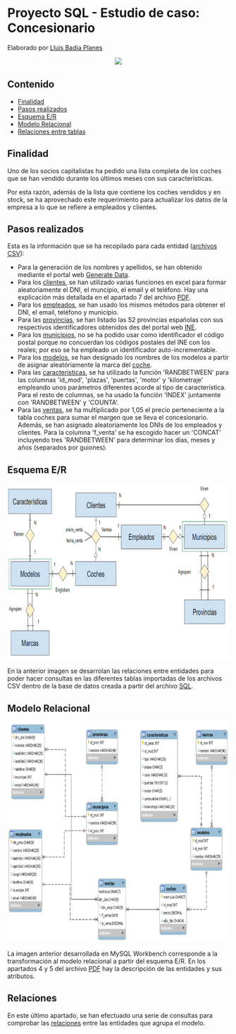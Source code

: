 # Proyecto SQL - Estudio de caso: Concesionario

Elaborado por [Lluis Badia Planes](https://github.com/lluis90badia/projects)

<p align="center"><img src="https://site.surveysparrow.com/wp-content/uploads/2021/05/decide-on-the-right-time-to-conduct-a-survey-768x410.png" height="400"></p>

## Contenido

- [Finalidad](https://github.com/lluis90badia/projects/blob/main/projects/proyecto_SQL_concesionario/README.md#finalidad)
- [Pasos realizados](https://github.com/lluis90badia/projects/blob/main/projects/proyecto_SQL_concesionario/README.md#pasos-realizados)
- [Esquema E/R](https://github.com/lluis90badia/projects/blob/main/projects/proyecto_SQL_concesionario/README.md#esquema-er)
- [Modelo Relacional](https://github.com/lluis90badia/projects/blob/main/projects/proyecto_SQL_concesionario/README.md#modelo-relacional)
- [Relaciones entre tablas](https://github.com/lluis90badia/projects/blob/main/projects/proyecto_SQL_concesionario/README.md#relaciones)

## Finalidad

Uno de los socios capitalistas ha pedido una lista completa de los coches que se han vendido durante los últimos meses con sus características.

Por esta razón, además de la lista que contiene los coches vendidos y en stock, se ha aprovechado este requerimiento para actualizar los datos de la empresa a lo que se refiere a empleados y clientes.

## Pasos realizados

Esta es la información que se ha recopilado para cada entidad ([archivos CSV](https://github.com/lluis90badia/projects/tree/main/projects/proyecto_SQL_concesionario/archivos_csv)):
- Para la generación de los nombres y apellidos, se han obtenido mediante el portal web [Generate Data](https://generatedata.com/).
- Para los [clientes](https://github.com/lluis90badia/projects/blob/main/projects/proyecto_SQL_concesionario/archivos_csv/clientes.csv), se han utilizado varias funciones en excel para formar aleatoriamente el DNI, el muncipio, el email y el teléfono. Hay una explicación más detallada en el apartado 7 del archivo [PDF](https://github.com/lluis90badia/projects/blob/main/projects/proyecto_SQL_concesionario/Proyecto_SQL_concesionario.pdf).
- Para los [empleados](https://github.com/lluis90badia/projects/blob/main/projects/proyecto_SQL_concesionario/archivos_csv/empleados.csv), se han usado los mismos métodos para obtener el DNI, el email, teléfono y municipio.
- Para las [provincias](https://github.com/lluis90badia/projects/blob/main/projects/proyecto_SQL_concesionario/archivos_csv/provincias.csv), se han listado las 52 provincias españolas con sus respectivos identificadores obtenidos des del portal web [INE](https://ine.es/).
- Para los [municipios](https://github.com/lluis90badia/projects/blob/main/projects/proyecto_SQL_concesionario/archivos_csv/municipios.csv), no se ha podido usar como identificador el código postal porque no concuerdan los códigos postales del INE con los reales; por eso se ha empleado un identificador auto-incrementable.
- Para los [modelos](https://github.com/lluis90badia/projects/blob/main/projects/proyecto_SQL_concesionario/archivos_csv/modelos.csv), se han designado los nombres de los modelos a partir de asignar aleatóriamente la marca del [coche](https://github.com/lluis90badia/projects/blob/main/projects/proyecto_SQL_concesionario/archivos_csv/coches.csv).
- Para las [características](https://github.com/lluis90badia/projects/blob/main/projects/proyecto_SQL_concesionario/archivos_csv/caracteristicas.csv), se ha utilizado la función 'RANDBETWEEN' para las columnas 'id_mod', 'plazas', 'puertas', 'motor' y 'kilometraje' empleando unos parámetros diferentes acorde al tipo de característica. Para el resto de columnas, se ha usado la función 'INDEX' juntamente con 'RANDBETWEEN' y 'COUNTA'. 
- Para las [ventas](https://github.com/lluis90badia/projects/blob/main/projects/proyecto_SQL_concesionario/archivos_csv/ventas.csv), se ha multiplicado por 1,05 el precio perteneciente a la tabla coches para sumar el margen que se lleva el concesionario. Además, se han asignado aleatoriamente los DNIs de los empleados y clientes. Para la columna 'f_venta' se ha escogido hacer un 'CONCAT' incluyendo tres 'RANDBETWEEN' para determinar los días, meses y años (separados por guiones).  

## Esquema E/R

<p align="center"><img src="https://github.com/lluis90badia/projects/blob/main/projects/proyecto_SQL_concesionario/imagenes_modelos/entidad_relacion.PNG"  height="400"></p>

En la anterior imagen se desarrolan las relaciones entre entidades para poder hacer consultas en las diferentes tablas importadas de los archivos CSV dentro de la base de datos creada a partir del archivo [SQL](https://github.com/lluis90badia/projects/blob/main/projects/proyecto_SQL_concesionario/concesionario.sql).

## Modelo Relacional

<p align="center"><img src="https://github.com/lluis90badia/projects/blob/main/projects/proyecto_SQL_concesionario/imagenes_modelos/modelo_relacional.PNG"  height="500"></p>

La imagen anterior desarrollada en MySQL Workbench corresponde a la transformación al modelo relacional a partir del esquema E/R. En los apartados 4 y 5 del archivo [PDF](https://github.com/lluis90badia/projects/blob/main/projects/proyecto_SQL_concesionario/Proyecto_SQL_concesionario.pdf) hay la descripción de las entidades y sus atributos.

## Relaciones

En este último apartado, se han efectuado una serie de consultas para comprobar las [relaciones](https://github.com/lluis90badia/projects/blob/main/projects/proyecto_SQL_concesionario/comprov_relaciones_tablas.txt) entre las entidades que agrupa el modelo.

